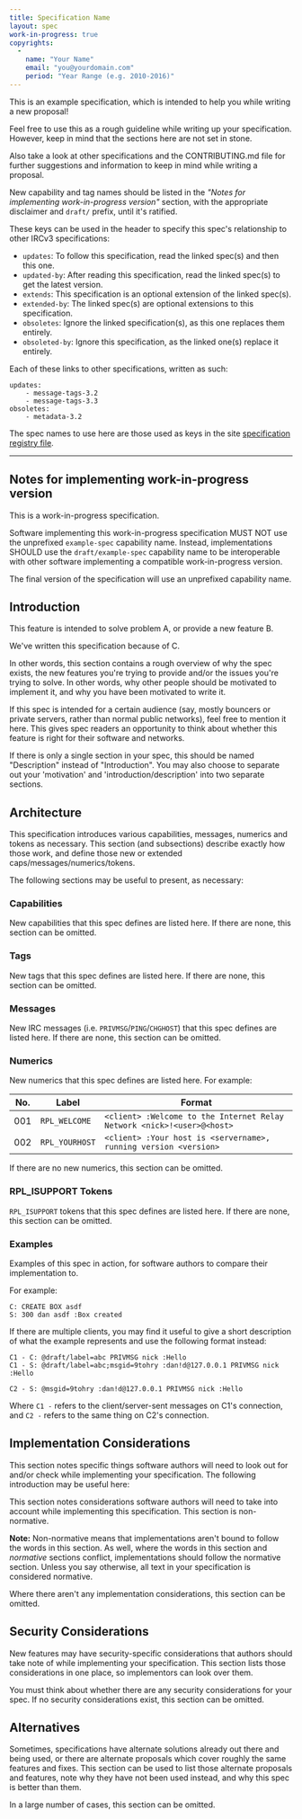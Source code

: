 ```yaml
---
title: Specification Name
layout: spec
work-in-progress: true
copyrights:
  -
    name: "Your Name"
    email: "you@yourdomain.com"
    period: "Year Range (e.g. 2010-2016)"
---
```


This is an example specification, which is intended to help you while writing a new proposal!

Feel free to use this as a rough guideline while writing up your specification. However,
keep in mind that the sections here are not set in stone.

Also take a look at other specifications and the CONTRIBUTING.md file for further
suggestions and information to keep in mind while writing a proposal.

New capability and tag names should be listed in the _"Notes for implementing work-in-progress version"_ section, with the appropriate disclaimer and `draft/` prefix, until it's ratified.

These keys can be used in the header to specify this spec's relationship to other IRCv3 specifications:

- `updates`: To follow this specification, read the linked spec(s) and then this one.
- `updated-by`: After reading this specification, read the linked spec(s) to get the latest version.
- `extends`: This specification is an optional extension of the linked spec(s).
- `extended-by`: The linked spec(s) are optional extensions to this specification.
- `obsoletes`: Ignore the linked specification(s), as this one replaces them entirely.
- `obsoleted-by`: Ignore this specification, as the linked one(s) replace it entirely.

Each of these links to other specifications, written as such:

    updates:
        - message-tags-3.2
        - message-tags-3.3
    obsoletes:
        - metadata-3.2

The spec names to use here are those used as keys in the site [specification registry file](https://github.com/ircv3/ircv3.github.io/blob/master/_data/irc_versions.yml).

---


## Notes for implementing work-in-progress version

This is a work-in-progress specification.

Software implementing this work-in-progress specification MUST NOT use the
unprefixed `example-spec` capability name. Instead, implementations SHOULD
use the `draft/example-spec` capability name to be interoperable with other
software implementing a compatible work-in-progress version.

The final version of the specification will use an unprefixed capability name.


## Introduction

This feature is intended to solve problem A, or provide a new feature B.

We've written this specification because of C.

In other words, this section contains a rough overview of why the spec exists, the new features you're trying to
provide and/or the issues you're trying to solve. In other words, why other people should be
motivated to implement it, and why you have been motivated to write it.

If this spec is intended for a certain audience (say, mostly bouncers or private servers,
rather than normal public networks), feel free to mention it here. This gives spec readers
an opportunity to think about whether this feature is right for their software and networks.

If there is only a single section in your spec, this should be named "Description" instead of "Introduction".
You may also choose to separate out your 'motivation' and 'introduction/description' into two separate sections.


## Architecture

This specification introduces various capabilities, messages, numerics and tokens as
necessary. This section (and subsections) describe exactly how those work, and define those
new or extended caps/messages/numerics/tokens.

The following sections may be useful to present, as necessary:

### Capabilities

New capabilities that this spec defines are listed here. If there are none, this section can be omitted.

### Tags

New tags that this spec defines are listed here. If there are none, this section can be omitted.

### Messages

New IRC messages (i.e. `PRIVMSG`/`PING`/`CHGHOST`) that this spec defines are listed here. If there are none, this section can be omitted.

### Numerics

New numerics that this spec defines are listed here. For example:

| No. | Label          | Format                                                                  |
| --- | ---------------| ----------------------------------------------------------------------- |
| 001 | `RPL_WELCOME`  | `<client> :Welcome to the Internet Relay Network <nick>!<user>@<host> ` |
| 002 | `RPL_YOURHOST` | `<client> :Your host is <servername>, running version <version> `       |

If there are no new numerics, this section can be omitted.

### RPL_ISUPPORT Tokens

`RPL_ISUPPORT` tokens that this spec defines are listed here. If there are none, this section can be omitted.

### Examples

Examples of this spec in action, for software authors to compare their implementation to.

For example:

    C: CREATE BOX asdf
    S: 300 dan asdf :Box created

If there are multiple clients, you may find it useful to give a short description of what the
example represents and use the following format instead:

    C1 - C: @draft/label=abc PRIVMSG nick :Hello
    C1 - S: @draft/label=abc;msgid=9tohry :dan!d@127.0.0.1 PRIVMSG nick :Hello

    C2 - S: @msgid=9tohry :dan!d@127.0.0.1 PRIVMSG nick :Hello

Where `C1 -` refers to the client/server-sent messages on C1's connection, and `C2 -` refers
to the same thing on C2's connection.


## Implementation Considerations

This section notes specific things software authors will need to look out for and/or check
while implementing your specification. The following introduction may be useful here:

This section notes considerations software authors will need to take into account while
implementing this specification. This section is non-normative.

**Note:** Non-normative means that implementations aren't bound to follow the words in this
section. As well, where the words in this section and _normative_ sections conflict,
implementations should follow the normative section. Unless you say otherwise, all text in
your specification is considered normative.

Where there aren't any implementation considerations, this section can be omitted.


## Security Considerations

New features may have security-specific considerations that authors should take note of
while implementing your specification. This section lists those considerations in one place,
so implementors can look over them.

You must think about whether there are any security considerations for your spec. If no
security considerations exist, this section can be omitted.


## Alternatives

Sometimes, specifications have alternate solutions already out there and being used, or
there are alternate proposals which cover roughly the same features and fixes. This section
can be used to list those alternate proposals and features, note why they have not been used
instead, and why this spec is better than them.

In a large number of cases, this section can be omitted.
